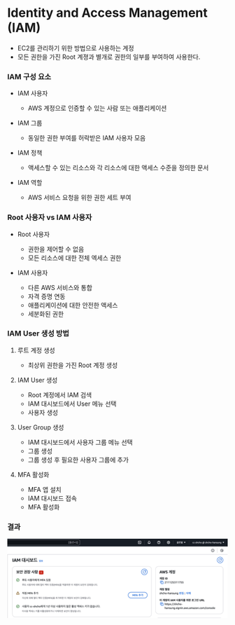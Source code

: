 # Identity and Access Management (IAM)

- EC2를 관리하기 위한 방법으로 사용하는 계정
- 모든 권한을 가진 Root 계졍과 별개로 권한의 일부를 부여하여 사용한다.

### IAM 구성 요소

- IAM 사용자
  - AWS 계정으로 인증할 수 있는 사람 또는 애플리케이션

- IAM 그룹
  - 동일한 권한 부여를 허락받은 IAM 사용자 모음

- IAM 정책
  - 액세스할 수 있는 리소스와 각 리소스에 대한 액세스 수준을 정의한 문서

- IAM 역할
  - AWS 서비스 요청을 위한 권한 세트 부여

### Root 사용자 vs IAM 사용자

- Root 사용자
  - 권한을 제어할 수 없음
  - 모든 리소스에 대한 전체 엑세스 권한

- IAM 사용자
  - 다른 AWS 서비스와 통합
  - 자격 증명 연동
  - 애플리케이션에 대한 안전한 액세스
  - 세분화된 권한


### IAM User 생성 방법

1. 루트 계정 생성
    - 최상위 권한을 가진 Root 계정 생성


2. IAM User 생성
    - Root 계정에서 IAM 검색
    - IAM 대시보드에서 User 메뉴 선택
    - 사용자 생성

3. User Group 생성
    - IAM 대시보드에서 사용자 그룹 메뉴 선택
    - 그룹 생성
    - 그룹 생성 후 필요한 사용자 그룹에 추가

4. MFA 활성화
    - MFA 앱 설치
    - IAM 대시보드 접속
    - MFA 활성화


### 결과
<img src="md/IAM_result.png" width="1000">